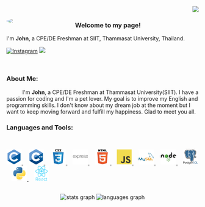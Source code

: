 <img align="right" src="https://komarev.com/ghpvc/?username=Johnoo007&color=ff69b4"><br>

<img align="left" style="display: block; width: 180px; height: auto; border-radius: 50%; object-fit: cover; object-position: center;" src="https://pbs.twimg.com/media/GGot5WDbIAAL6gN?format=jpg&name=small">

### Welcome to my page!

I'm **John**, a CPE/DE Freshman at SIIT, Thammasat University, Thailand. 

<p> <a href="https://www.instagram.com/wongprasittigul" target="_blank"><img alt="Instagram" src="https://img.shields.io/badge/Instagram-e1306c?&style=for-the-badge&logo=Instagram&logoColor=white" /></a>
    <a href = "mailto:psuwit.john.won@gmail.com"><img src="https://img.shields.io/badge/Gmail-D14836?style=for-the-badge&logo=gmail&logoColor=white"></a>
</p>

<br>

<h3 align="left">About Me:</h3>

&emsp;&emsp;&emsp;I'm **John**, a CPE/DE Freshman at Thammasat University(SIIT). I have a passion for coding and I'm a pet lover. My goal is to improve my English and programming skills. I don't know about my dream job at the moment but I want to keep moving forward and fulfill my happiness. Glad to meet you all.

<h3 align="left">Languages and Tools:</h3><br>
<p align="left"> 
  <a href="https://www.cprogramming.com/" target="_blank" rel="noreferrer"> <img src="https://raw.githubusercontent.com/devicons/devicon/master/icons/c/c-original.svg" alt="c" width="40" height="40"/> </a>  <img width="10" />
  <a href="https://www.w3schools.com/cpp/" target="_blank" rel="noreferrer"> <img src="https://raw.githubusercontent.com/devicons/devicon/master/icons/cplusplus/cplusplus-original.svg" alt="cplusplus" width="40" height="40"/> </a> <img width="10" />
  <a href="https://www.w3schools.com/css/" target="_blank" rel="noreferrer"> <img src="https://raw.githubusercontent.com/devicons/devicon/master/icons/css3/css3-original-wordmark.svg" alt="css3" width="40" height="40"/> </a> <img width="10" />
  <a href="https://expressjs.com" target="_blank" rel="noreferrer"> <img src="https://raw.githubusercontent.com/devicons/devicon/master/icons/express/express-original-wordmark.svg" alt="express" width="40" height="40"/> </a> <img width="10" />
  <a href="https://www.w3.org/html/" target="_blank" rel="noreferrer"> <img src="https://raw.githubusercontent.com/devicons/devicon/master/icons/html5/html5-original-wordmark.svg" alt="html5" width="40" height="40"/> </a> <img width="10" />
  <a href="https://developer.mozilla.org/en-US/docs/Web/JavaScript" target="_blank" rel="noreferrer"> <img src="https://raw.githubusercontent.com/devicons/devicon/master/icons/javascript/javascript-original.svg" alt="javascript" width="40" height="40"/> </a> <img width="10" />
  <a href="https://www.mysql.com/" target="_blank" rel="noreferrer"> <img src="https://raw.githubusercontent.com/devicons/devicon/master/icons/mysql/mysql-original-wordmark.svg" alt="mysql" width="40" height="40"/> </a> <img width="10" />
  <a href="https://nodejs.org" target="_blank" rel="noreferrer"> <img src="https://raw.githubusercontent.com/devicons/devicon/master/icons/nodejs/nodejs-original-wordmark.svg" alt="nodejs" width="40" height="40"/> </a> <img width="10" />
  <a href="https://www.postgresql.org" target="_blank" rel="noreferrer"> <img src="https://raw.githubusercontent.com/devicons/devicon/master/icons/postgresql/postgresql-original-wordmark.svg" alt="postgresql" width="40" height="40"/> </a> <img width="10" />
  <a href="https://www.python.org" target="_blank" rel="noreferrer"> <img src="https://raw.githubusercontent.com/devicons/devicon/master/icons/python/python-original.svg" alt="python" width="40" height="40"/> </a> <img width="10" />
  <a href="https://reactjs.org/" target="_blank" rel="noreferrer"> <img src="https://raw.githubusercontent.com/devicons/devicon/master/icons/react/react-original-wordmark.svg" alt="react" width="40" height="40"/> </a> 
</p>

<br>

<div align="center">
  <img src="https://github-readme-stats.vercel.app/api?username=Johnoo007&hide_title=false&hide_rank=false&show_icons=true&include_all_commits=true&count_private=true&disable_animations=false&theme=rose_pine&locale=en&hide_border=false" height="100" alt="stats graph"  />
  <img src="https://github-readme-stats.vercel.app/api/top-langs?username=Johnoo007&locale=en&hide_title=false&layout=compact&card_width=320&langs_count=5&theme=rose_pine&hide_border=false" height="100" alt="languages graph"  />
</div>

###






<!--  

//comment

<div align="center">
  <img src="https://profile-counter.glitch.me/Johnoo007/count.svg?"  />
</div>

###

[![Instagram](https://img.shields.io/badge/Instagram-blue?style=social&logo=instagram)](https://www.instagram.com/Wongprasittigul/)

[![Instagram](https://img.shields.io/badge/Instagram-Follow%20@Wongprasittigul-E1306C?style=flat&labelColor=545454&color=E1306C&logo=instagram)](https://www.instagram.com/Wongprasittigul/)

[![Twitter Follow](https://img.shields.io/twitter/follow/rishit_dagli?style=social)](https://twitter.com/intent/follow?screen_name=rishit_dagli)
[![GitHub followers](https://img.shields.io/github/followers/Rishit-dagli?label=Follow&style=social)](https://github.com/Rishit-dagli)
[![Instagram](https://img.shields.io/badge/Instagram-Follow-@Wongprasittigul-E1306C?style=social&labelColor=E1306C&logo=instagram)](https://www.instagram.com/Wongprasittigul/)

[![Instagram](https://img.shields.io/badge/Instagram-E1306C?style=plastic&labelColor=E1306C&logo=instagram)](https://www.instagram.com/Wongprasittigul/)

[![Instagram](https://img.shields.io/badge/Instagram-1DA1F2?style=plastic&labelColor=1DA1F2&logo=instagram)](https://www.instagram.com/Wongprasittigul/)

[![Instagram](https://img.shields.io/badge/Instagram-1DA1F2?style=flat&labelColor=1DA1F2&logo=instagram)](https://www.instagram.com/Wongprasittigul/)

[![Instagram](https://img.shields.io/badge/Instagram-Follow%20@Wongprasittigul-E1306C?style=plastic&labelColor=E1306C&logo=instagram)](https://www.instagram.com/Wongprasittigul/)

[![Instagram](https://img.shields.io/badge/Instagram-F0F0F0?style=plastic&logo=instagram)](https://www.instagram.com/Wongprasittigul/)

[![Instagram](https://img.shields.io/badge/Instagram-F0F0F0?style=flat&logo=instagram)](https://www.instagram.com/Wongprasittigul/)

-->
